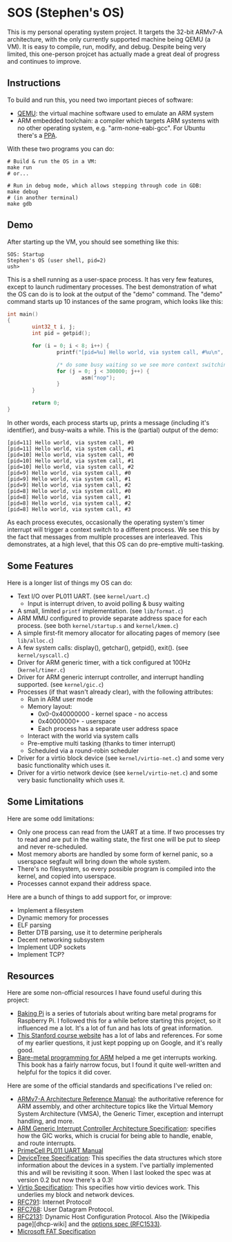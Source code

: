 SOS (Stephen's OS)
==================

This is my personal operating system project. It targets the 32-bit ARMv7-A
architecture, with the only currently supported machine being QEMU (a VM). It is
easy to compile, run, modify, and debug. Despite being very limited, this
one-person projcet has actually made a great deal of progress and continues to
improve.

Instructions
------------

To build and run this, you need two important pieces of software:

- [QEMU][qemu]: the virtual machine software used to emulate an ARM system
- ARM embedded toolchain: a compiler which targets ARM systems with no other
  operating system, e.g. "arm-none-eabi-gcc". For Ubuntu there's a [PPA][ppa].

[qemu]: https://www.qemu.org/
[ppa]: https://launchpad.net/~team-gcc-arm-embedded/+archive/ubuntu/ppa

With these two programs you can do:

    # Build & run the OS in a VM:
    make run
    # or...

    # Run in debug mode, which allows stepping through code in GDB:
    make debug
    # (in another terminal)
    make gdb

Demo
----

After starting up the VM, you should see something like this:

```
SOS: Startup
Stephen's OS (user shell, pid=2)
ush>
```

This is a shell running as a user-space process. It has very few features,
except to launch rudimentary processes. The best demonstration of what the OS
can do is to look at the output of the "demo" command. The "demo" command starts
up 10 instances of the same program, which looks like this:

```c
int main()
{
        uint32_t i, j;
        int pid = getpid();

        for (i = 0; i < 8; i++) {
                printf("[pid=%u] Hello world, via system call, #%u\n", pid, i);

                /* do some busy waiting so we see more context switching */
                for (j = 0; j < 300000; j++) {
                        asm("nop");
                }
        }

        return 0;
}
```

In other words, each process starts up, prints a message (including it's
identifier), and busy-waits a while. This is the (partial) output of the demo:

```
[pid=11] Hello world, via system call, #0
[pid=11] Hello world, via system call, #1
[pid=10] Hello world, via system call, #0
[pid=10] Hello world, via system call, #1
[pid=10] Hello world, via system call, #2
[pid=9] Hello world, via system call, #0
[pid=9] Hello world, via system call, #1
[pid=9] Hello world, via system call, #2
[pid=8] Hello world, via system call, #0
[pid=8] Hello world, via system call, #1
[pid=8] Hello world, via system call, #2
[pid=8] Hello world, via system call, #3
```

As each process executes, occasionally the operating system's timer interrupt
will trigger a context switch to a different process. We see this by the fact
that messages from multiple processes are interleaved. This demonstrates, at a
high level, that this OS can do pre-emptive multi-tasking.

Some Features
-------------

Here is a longer list of things my OS can do:

* Text I/O over PL011 UART. (see `kernel/uart.c`)
  - Input is interrupt driven, to avoid polling & busy waiting
* A small, limited `printf` implementation. (see `lib/format.c`)
* ARM MMU configured to provide separate address space for each process. (see
  both `kernel/startup.s` and `kernel/kmem.c`)
* A simple first-fit memory allocator for allocating pages of memory (see
  `lib/alloc.c`)
* A few system calls: display(), getchar(), getpid(), exit(). (see
  `kernel/syscall.c`)
* Driver for ARM generic timer, with a tick configured at 100Hz
  (`kernel/timer.c`)
* Driver for ARM generic interrupt controller, and interrupt handling supported.
  (see `kernel/gic.c`)
* Processes (if that wasn't already clear), with the following attributes:
  - Run in ARM user mode
  - Memory layout:
    - 0x0-0x40000000 - kernel space - no access
    - 0x40000000+ - userspace
    - Each process has a separate user address space
  - Interact with the world via system calls
  - Pre-emptive multi tasking (thanks to timer interrupt)
  - Scheduled via a round-robin scheduler
* Driver for a virtio block device (see `kernel/virtio-net.c`) and some very
  basic functionality which uses it.
* Driver for a virtio network device (see `kernel/virtio-net.c`) and some very
  basic functionality which uses it.

Some Limitations
----------------

Here are some odd limitations:

* Only one process can read from the UART at a time. If two processes try to
  read and are put in the waiting state, the first one will be put to sleep and
  never re-scheduled.
* Most memory aborts are handled by some form of kernel panic, so a userspace
  segfault will bring down the whole system.
* There's no filesystem, so every possible program is compiled into the kernel,
  and copied into userspace.
* Processes cannot expand their address space.

Here are a bunch of things to add support for, or improve:

* Implement a filesystem
* Dynamic memory for processes
* ELF parsing
* Better DTB parsing, use it to determine peripherals
* Decent networking subsystem
* Implement UDP sockets
* Implement TCP?

Resources
---------

Here are some non-official resources I have found useful during this project:

- [Baking Pi][baking-pi] is a series of tutorials about writing bare metal
  programs for Raspberry Pi. I followed this for a while before starting this
  project, so it influenced me a lot. It's a lot of fun and has lots of great
  information.
- [This Stanford course website][course] has a lot of labs and references. For
  some of my earlier questions, it just kept popping up on Google, and it's
  really good.
- [Bare-metal programming for ARM][ebook] helped a me get interrupts working.
  This book has a fairly narrow focus, but I found it quite well-written and
  helpful for the topics it did cover.

[baking-pi]: https://www.cl.cam.ac.uk/projects/raspberrypi/tutorials/os/ok05.html
[course]: http://cs107e.github.io/
[ebook]: http://umanovskis.se/files/arm-baremetal-ebook.pdf

Here are some of the official standards and specifications I've relied on:

- [ARMv7-A Architecture Reference Manual][arm-arm]: the authoritative reference
  for ARM assembly, and other architecture topics like the Virtual Memory System
  Architecture (VMSA), the Generic Timer, exception and interrupt handling, and
  more.
- [ARM Generic Interrupt Controller Architecture Specification][arm-gic]:
  specifies how the GIC works, which is crucial for being able to handle,
  enable, and route interrupts.
- [PrimeCell PL011 UART Manual][pl011]
- [DeviceTree Specification][dtree]: This specifies the data structures which
  store information about the devices in a system. I've partially implemented
  this and will be revisiting it soon. When I last looked the spec was at
  version 0.2 but now there's a 0.3!
- [Virtio Specification][virtio]: This specifies how virtio devices work. This
  underlies my block and network devices.
- [RFC791][rfc791]: Internet Protocol!
- [RFC768][rfc768]: User Datagram Protocol.
- [RFC2131][rfc2131]: Dynamic Host Configuration Protocol. Also the [Wikipedia
  page][dhcp-wiki] and the [options spec (RFC1533)][rfc1533].
- [Microsoft FAT Specification][fat]

[arm-arm]: https://static.docs.arm.com/ddi0406/c/DDI0406C_C_arm_architecture_reference_manual.pdf
[arm-gic]: https://static.docs.arm.com/ihi0069/d/IHI0069D_gic_architecture_specification.pdf
[pl011]: http://infocenter.arm.com/help/topic/com.arm.doc.ddi0183f/DDI0183.pdf
[dtree]: https://www.devicetree.org/specifications/
[virtio]: http://docs.oasis-open.org/virtio/virtio/v1.0/cs04/virtio-v1.0-cs04.html
[rfc791]: https://tools.ietf.org/html/rfc791
[rfc768]: https://tools.ietf.org/html/rfc768
[rfc2131]: https://tools.ietf.org/html/rfc2131
[rfc1533]: https://tools.ietf.org/html/rfc1533
[fat]: http://read.pudn.com/downloads77/ebook/294884/FAT32%20Spec%20%28SDA%20Contribution%29.pdf
